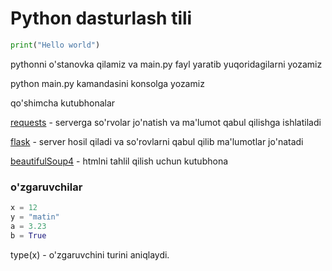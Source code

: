 # Python dasturlash tili

```python
print("Hello world")
```
pythonni o'stanovka qilamiz va main.py fayl yaratib yuqoridagilarni yozamiz

python main.py kamandasini konsolga yozamiz

qo'shimcha kutubhonalar

[requests](langs/python/lib/requests.md) - serverga so'rvolar jo'natish va ma'lumot qabul qilishga ishlatiladi

[flask](langs/python/lib/flask.md) - server hosil qiladi va so'rovlarni qabul qilib ma'lumotlar jo'natadi

[beautifulSoup4](langs/python/lib/beautifulSoup4.md) - htmlni tahlil qilish uchun kutubhona

### o'zgaruvchilar

```python
x = 12
y = "matin"
a = 3.23
b = True
```

type(x) - o'zgaruvchini turini aniqlaydi.

